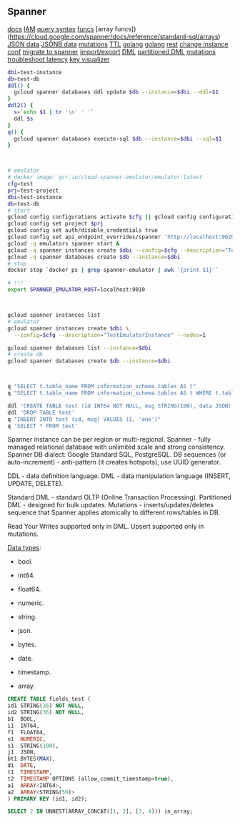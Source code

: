 Spanner
-

[docs](https://cloud.google.com/spanner/docs/apis)
[IAM](https://cloud.google.com/spanner/docs/iam)
[query syntax](https://cloud.google.com/spanner/docs/reference/standard-sql/query-syntax#having_clause)
[funcs](https://cloud.google.com/spanner/docs/reference/standard-sql/syntax)
[array funcs])(https://cloud.google.com/spanner/docs/reference/standard-sql/arrays)
[JSON data](https://cloud.google.com/spanner/docs/working-with-json)
[JSONB data](https://cloud.google.com/spanner/docs/working-with-jsonb)
[mutations](https://cloud.google.com/spanner/docs/modify-mutation-api)
[TTL](https://cloud.google.com/spanner/docs/ttl/working-with-ttl#syntax)
[golang](https://cloud.google.com/spanner/docs/getting-started/go)
[golang](https://pkg.go.dev/cloud.google.com/go/spanner)
[rest](https://cloud.google.com/spanner/docs/getting-started/rest)
[change instance conf](https://cloud.google.com/spanner/docs/move-instance)
[migrate to spanner](https://cloud.google.com/spanner/docs/migration-overview)
[import/export](https://cloud.google.com/spanner/docs/import-export-overview)
[DML](https://cloud.google.com/spanner/docs/dml-tasks)
[partitioned DML](https://cloud.google.com/spanner/docs/dml-partitioned)
[mutations](https://cloud.google.com/spanner/docs/modify-mutation-api)
[troubleshoot latency](https://cloud.google.com/spanner/docs/latency-points)
[key visualizer](https://cloud.google.com/spanner/docs/key-visualizer)

````sh
dbi=test-instance
db=test-db
ddl() {
  gcloud spanner databases ddl update $db --instance=$dbi --ddl=$1
}
ddl2() {
  s=`echo $1 | tr '\n' ' '`
  ddl $s
}
q() {
  gcloud spanner databases execute-sql $db --instance=$dbi --sql=$1
}



# emulator
# docker image: gcr.io/cloud-spanner-emulator/emulator:latest
cfg=test
prj=test-project
dbi=test-instance
db=test-db
# start
gcloud config configurations activate $cfg || gcloud config configurations create $cfg
gcloud config set project $prj
gcloud config set auth/disable_credentials true
gcloud config set api_endpoint_overrides/spanner 'http://localhost:9020/'
gcloud -q emulators spanner start &
gcloud -q spanner instances create $dbi --config=$cfg --description="TestEmulatorInstance" --nodes=1
gcloud -q spanner databases create $db --instance=$dbi
# stop
docker stop `docker ps | grep spanner-emulator | awk '{print $1}'`

# !!!
export SPANNER_EMULATOR_HOST=localhost:9010



gcloud spanner instances list
# emulator
gcloud spanner instances create $dbi \
  --config=$cfg --description="TestEmulatorInstance" --nodes=1

gcloud spanner databases list --instance=$dbi
# create db
gcloud spanner databases create $db --instance=$dbi



q "SELECT t.table_name FROM information_schema.tables AS t"
q "SELECT t.table_name FROM information_schema.tables AS t WHERE t.table_catalog = '' and t.table_schema = ''"

ddl 'CREATE TABLE test (id INT64 NOT NULL, msg STRING(100), data JSON) PRIMARY KEY(id)'
ddl 'DROP TABLE test'
q "INSERT INTO test (id, msg) VALUES (1, 'one')"
q 'SELECT * FROM test'

````

Spanner instance can be per region or multi-regional.
Spanner - fully managed relational database with unlimited scale and strong consistency.
Spanner DB dialect: Google Standard SQL, PostgreSQL.
DB sequences (or auto-increment) - anti-pattern (it creates hotspots), use UUID generator.

DDL - data definition language.
DML - data manipulation language (INSERT, UPDATE, DELETE).

Standard DML - standard OLTP (Online Transaction Processing).
Partitioned DML - designed for bulk updates.
Mutations - inserts/updates/deletes sequence that Spanner applies atomically to different rows/tables in DB.

Read Your Writes supported only in DML.
Upsert supported only in mutations.

[Data types](https://cloud.google.com/spanner/docs/reference/standard-sql/data-types):
* bool.
* int64.
* float64.
* numeric.
* string.
* json.
* bytes.
* date.
* timestamp.

* array.

````sql
CREATE TABLE fields_test (
id1 STRING(36) NOT NULL,
id2 STRING(36) NOT NULL,
b1  BOOL,
i1  INT64,
f1  FLOAT64,
n1  NUMERIC,
s1  STRING(100),
j1  JSON,
bt1 BYTES(MAX),
d1  DATE,
t1  TIMESTAMP,
t2  TIMESTAMP OPTIONS (allow_commit_timestamp=true),
a1  ARRAY<INT64>,
a2  ARRAY<STRING(50)>
) PRIMARY KEY (id1, id2);

SELECT 2 IN UNNEST(ARRAY_CONCAT([1, 2], [3, 4])) in_array;

````
